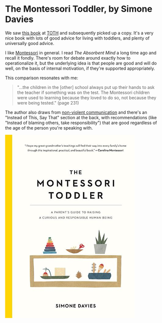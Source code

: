 # The Montessori Toddler, by Simone Davies

We saw [this book][] at [TOTH][] and subsequently picked up a copy.
It's a very nice book with lots of good advice for living with
toddlers, and plenty of universally good advice.

[this book]: https://www.workman.com/products/the-montessori-toddler
[TOTH]: https://toddlersonthehill.org/

I like [Montessori][] in general. I read _The Absorbent Mind_ a long
time ago and recall it fondly. There's room for debate around exactly
how to operationalize it, but the underlying idea is that people are
good and will do well, on the basis of internal motivation, if they're
supported appropriately.

[Montessori]: https://en.wikipedia.org/wiki/Maria_Montessori

This comparison resonates with me:

> "...the children in the [other] school always put up their
> hands to ask the teacher if something was on the test. The
> Montessori children were used to learning because they loved to do
> so, not because they were being tested." (page 231)

The author also draws from [non-violent communication][] and there's
an "Instead of This, Say That" section at the back, with
recommendations (like "Instead of blaming others, take
responsibility") that are good regardless of the age of the person
you're speaking with.

[non-violent communication]: https://en.wikipedia.org/wiki/Nonviolent_Communication

![cover](montessori_toddler_cover.jpg)
